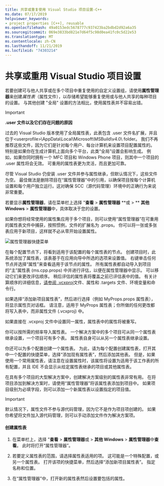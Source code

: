 ```yaml
---
title: 共享或重复使用 Visual Studio 项目设置-C++
ms.date: 07/17/2019
helpviewer_keywords:
- project properties [C++], reusable
ms.openlocfilehash: 49a0153edc5678777c937423ba2bdbd2d92a6a35
ms.sourcegitcommit: 069e3833bd821e7d64f5c98d0ea41fc0c5d22e53
ms.translationtype: MT
ms.contentlocale: zh-CN
ms.lasthandoff: 11/21/2019
ms.locfileid: "74303214"
---
```

# <a name="share-or-reuse-visual-studio-project-settings"></a>共享或重用 Visual Studio 项目设置

若要创建可与他人共享或在多个项目中重复使用的自定义设置组，请使用**属性管理器**来创建*属性表*（属性文件），以存储希望能够重复使用或与他人共享的每种项目的设置。 与其他创建 "全局" 设置的方法相比，使用属性表并不容易出错。 

> [!IMPORTANT]
> **.user 文件以及它们存在问题的原因**
>
> 过去的 Visual Studio 版本使用了全局属性表，此表包含 .user 文件名扩展，并且位于\<userprofile>\AppData\Local\Microsoft\MSBuild\v4.0\ folder。 我们不再推荐这些文件，因为它们是针对每个用户、每台计算机来设置项目配置属性的。 特别是如果你在生成计算机上面向多个平台，此类“全局”设置会影响生成。 例如，如果你同时拥有一个 MFC 项目和 Windows Phone 项目，则其中一个项目的 .user 属性将会无效。 可重用的属性表更为灵活，而且更加可靠。
>
> 尽管 Visual Studio 仍安装 .user 文件并参与属性继承，但默认情况下，这些文件为空。 最佳做法是删除项目在“属性管理器”中的引用，以确保项目按每个计算机设置和每个用户独立运行。这对确保 SCC（源代码管理）环境中的正确行为来说非常重要。

若要显示**属性管理器**，请在菜单栏上选择 "**查看** > **属性管理器** **或 > ** **其他 Windows** > **属性管理器**中，具体取决于您的设置。

如果你想将经常使用的属性集应用于多个项目，则可以使用“属性管理器”在可重用的属性表文件中捕获，按照惯例，文件的扩展名为 .props。 你可以将一张或多张表应用于新项目，这样就不必从零开始设置属性。

![属性管理器快捷菜单](media/sharingnew.png "SharingNew")

在每个配置节点下，将看到适用于该配置的每个属性表的节点。 创建项目时，此系统添加了属性表，该表基于在应用向导中所选的选项来设置值。 右键单击任何节点并选择“属性”来查看适用于该节点的属性。 所有属性表都自动导入到项目的“主”属性表 (ms.cpp.props) 中并进行评估，以便在属性管理器中显示。 可以移动它们来更改评估顺序。 稍后评估的属性表将覆盖之前已评估表中的值。 有关计算顺序的详细信息，[请参阅 .vcxproj](project-property-inheritance.md)文件、属性和 .targets 文件、环境变量和命令行。

如果选择“添加新项目属性表”，然后进行选择（例如 MyProps.props 属性表），将显示属性页对话框。 请注意，适用于 MyProps 属性表；你所做的任何更改都将写入表中，而非属性文件 (.vcxproj) 中。

如果直接在 .vcxproj 文件中设置同一属性，属性表中的属性将被重写。

你可以按所需的频率导入属性表。 一个解决方案中的多个项目可从同一个属性表继承设置，一个项目可有多个表。 属性表自身可以从另一个属性表继承设置。

你还可以为多个配置创建一个属性表。 为此，请为每个配置创建属性表，打开其中一个配置的快捷菜单，选择“添加现有属性表”，然后添加其他表。 但是，如果使用一个常用属性表，请注意在设置属性时，该属性将设置为适用于该工作表的所有配置，并且 IDE 不会显示从给定属性表继承的项目或其他属性表。

在具有多个项目的大型解决方案中，创建解决方案级别的属性表非常有用。 在将项目添加到解决方案时，请使用“属性管理器”将该属性表添加到项目中。 如果项目级别为必填字段，则可以添加一个新属性表以设置指定的项目值。

> [!IMPORTANT]
> 默认情况下，属性文件不参与源代码管理，因为它不是作为项目项创建的。 如果你希望将文件加入源代码管理，则可以手动添加文件作为解决方案项。

#### <a name="to-create-a-property-sheet"></a>创建属性表

1. 在菜单栏上，选择 "**查看** > **属性管理器**或 > **其他 Windows** > **属性管理器**中**查看**。 此时将打开“属性管理器”。

2. 若要定义属性表的范围，请选择属性表适用的项。 这可能是一个特殊配置，或另一个属性表。 打开该项的快捷菜单，然后选择“添加新项目属性表”。 指定名称和位置。

3. 在“属性管理器”中，打开新的属性表然后设置要包括的属性。
